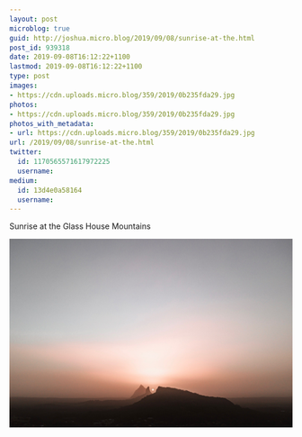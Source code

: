 ```yaml
---
layout: post
microblog: true
guid: http://joshua.micro.blog/2019/09/08/sunrise-at-the.html
post_id: 939318
date: 2019-09-08T16:12:22+1100
lastmod: 2019-09-08T16:12:22+1100
type: post
images:
- https://cdn.uploads.micro.blog/359/2019/0b235fda29.jpg
photos:
- https://cdn.uploads.micro.blog/359/2019/0b235fda29.jpg
photos_with_metadata:
- url: https://cdn.uploads.micro.blog/359/2019/0b235fda29.jpg
url: /2019/09/08/sunrise-at-the.html
twitter:
  id: 1170565571617972225
  username: 
medium:
  id: 13d4e0a58164
  username: 
---
```

Sunrise at the Glass House Mountains

<a href="https://joshwithers.blog/uploads/2019/0b235fda29.jpg"><img src="uploads/2019/0b235fda29.jpg" width="600" height="399" alt="" style="height: auto;" class="sunlit_image" /></a>

